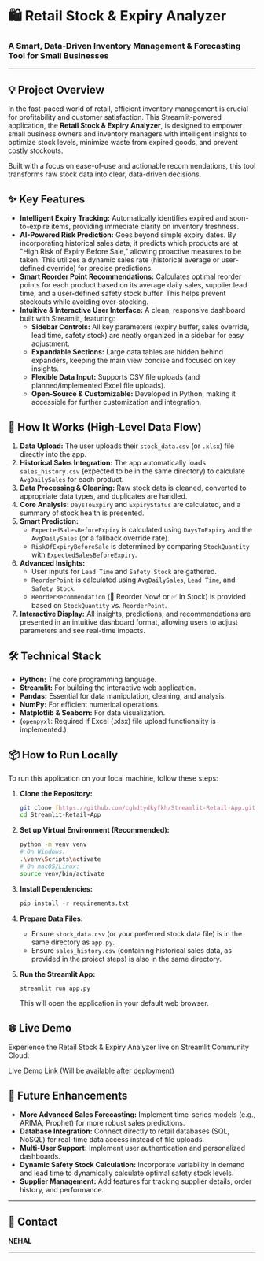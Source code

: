 # 🛍️ Retail Stock & Expiry Analyzer

### A Smart, Data-Driven Inventory Management & Forecasting Tool for Small Businesses

---

## 💡 Project Overview

In the fast-paced world of retail, efficient inventory management is crucial for profitability and customer satisfaction. This Streamlit-powered application, the **Retail Stock & Expiry Analyzer**, is designed to empower small business owners and inventory managers with intelligent insights to optimize stock levels, minimize waste from expired goods, and prevent costly stockouts.

Built with a focus on ease-of-use and actionable recommendations, this tool transforms raw stock data into clear, data-driven decisions.

## ✨ Key Features

* **Intelligent Expiry Tracking:** Automatically identifies expired and soon-to-expire items, providing immediate clarity on inventory freshness.
* **AI-Powered Risk Prediction:** Goes beyond simple expiry dates. By incorporating historical sales data, it predicts which products are at "High Risk of Expiry Before Sale," allowing proactive measures to be taken. This utilizes a dynamic sales rate (historical average or user-defined override) for precise predictions.
* **Smart Reorder Point Recommendations:** Calculates optimal reorder points for each product based on its average daily sales, supplier lead time, and a user-defined safety stock buffer. This helps prevent stockouts while avoiding over-stocking.
* **Intuitive & Interactive User Interface:** A clean, responsive dashboard built with Streamlit, featuring:
    * **Sidebar Controls:** All key parameters (expiry buffer, sales override, lead time, safety stock) are neatly organized in a sidebar for easy adjustment.
    * **Expandable Sections:** Large data tables are hidden behind expanders, keeping the main view concise and focused on key insights.
    * **Flexible Data Input:** Supports CSV file uploads (and planned/implemented Excel file uploads).
    * **Open-Source & Customizable:** Developed in Python, making it accessible for further customization and integration.

## 🚀 How It Works (High-Level Data Flow)

1.  **Data Upload:** The user uploads their `stock_data.csv` (or `.xlsx`) file directly into the app.
2.  **Historical Sales Integration:** The app automatically loads `sales_history.csv` (expected to be in the same directory) to calculate `AvgDailySales` for each product.
3.  **Data Processing & Cleaning:** Raw stock data is cleaned, converted to appropriate data types, and duplicates are handled.
4.  **Core Analysis:** `DaysToExpiry` and `ExpiryStatus` are calculated, and a summary of stock health is presented.
5.  **Smart Prediction:**
    * `ExpectedSalesBeforeExpiry` is calculated using `DaysToExpiry` and the `AvgDailySales` (or a fallback override rate).
    * `RiskOfExpiryBeforeSale` is determined by comparing `StockQuantity` with `ExpectedSalesBeforeExpiry`.
6.  **Advanced Insights:**
    * User inputs for `Lead Time` and `Safety Stock` are gathered.
    * `ReorderPoint` is calculated using `AvgDailySales`, `Lead Time`, and `Safety Stock`.
    * `ReorderRecommendation` (🚨 Reorder Now! or ✅ In Stock) is provided based on `StockQuantity` vs. `ReorderPoint`.
7.  **Interactive Display:** All insights, predictions, and recommendations are presented in an intuitive dashboard format, allowing users to adjust parameters and see real-time impacts.

## 🛠️ Technical Stack

* **Python:** The core programming language.
* **Streamlit:** For building the interactive web application.
* **Pandas:** Essential for data manipulation, cleaning, and analysis.
* **NumPy:** For efficient numerical operations.
* **Matplotlib & Seaborn:** For data visualization.
* (`openpyxl`: Required if Excel (.xlsx) file upload functionality is implemented.)

## 📦 How to Run Locally

To run this application on your local machine, follow these steps:

1.  **Clone the Repository:**
    ```bash
    git clone [https://github.com/cghdtydkyfkh/Streamlit-Retail-App.git](https://github.com/cghdtydkyfkh/Streamlit-Retail-App.git)
    cd Streamlit-Retail-App
    ```

2.  **Set up Virtual Environment (Recommended):**
    ```bash
    python -m venv venv
    # On Windows:
    .\venv\Scripts\activate
    # On macOS/Linux:
    source venv/bin/activate
    ```

3.  **Install Dependencies:**
    ```bash
    pip install -r requirements.txt
    ```

4.  **Prepare Data Files:**
    * Ensure `stock_data.csv` (or your preferred stock data file) is in the same directory as `app.py`.
    * Ensure `sales_history.csv` (containing historical sales data, as provided in the project steps) is also in the same directory.

5.  **Run the Streamlit App:**
    ```bash
    streamlit run app.py
    ```
    This will open the application in your default web browser.

## 🌐 Live Demo

Experience the Retail Stock & Expiry Analyzer live on Streamlit Community Cloud:

[Live Demo Link (Will be available after deployment)](app-retail-app-lnwyvyjrjxzkkogkryfht8)

## 🚀 Future Enhancements

* **More Advanced Sales Forecasting:** Implement time-series models (e.g., ARIMA, Prophet) for more robust sales predictions.
* **Database Integration:** Connect directly to retail databases (SQL, NoSQL) for real-time data access instead of file uploads.
* **Multi-User Support:** Implement user authentication and personalized dashboards.
* **Dynamic Safety Stock Calculation:** Incorporate variability in demand and lead time to dynamically calculate optimal safety stock levels.
* **Supplier Management:** Add features for tracking supplier details, order history, and performance.

---

## 📧 Contact

**NEHAL**


---
